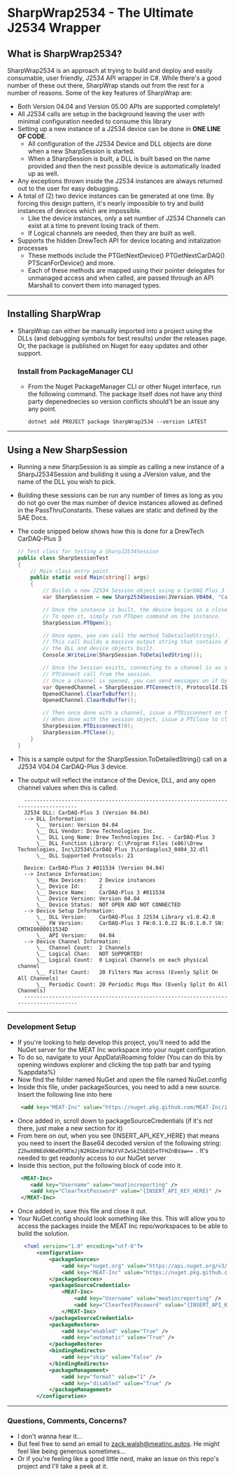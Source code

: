 # **SharpWrap2534 - The Ultimate J2534 Wrapper**

## **What is SharpWrap2534?**
SharpWrap2534 is an approach at trying to build and deploy and easily consumable, user friendly, J2534 API wrapper in C#. While there's a good number of these out there, SharpWrap stands out from the rest for a number of reasons. Some of the key features of SharpWrap are:
-  Both Version 04.04 and Version 05.00 APIs are supported completely!
-  All J2534 calls are setup in the background leaving the user with minimal configuration needed to consume this library
-  Setting up a new instance of a J2534 device can be done in **ONE LINE OF CODE**. 
   -  All configuration of the J2534 Device and DLL objects are done when a new SharpSession is started. 
   -  When a SharpSession is built, a DLL is built based on the name provided and then the next possible device is automatically loaded up as well.
- Any exceptions thrown inside the J2534 instances are always returned out to the user for easy debugging.
-  A total of (2) two device instances can be generated at one time. By forcing this design pattern, it's nearly impossible to try and build instances of devices which are impossible. 
   -  Like the device instances, only a set number of J2534 Channels can exist at a time to prevent losing track of them. 
   -  If Logical channels are needed, then they are built as well.
-  Supports the hidden DrewTech API for device locating and initalization processes 
   -   These methods include the PTGetNextDevice() PTGetNextCarDAQ() PTScanForDevice() and more.
   -   Each of these methods are mapped using their pointer delegates for unmanaged access and when called, are passed through an API Marshall to convert them into managed types.
  
---

## **Installing SharpWrap**
- SharpWrap can either be manually imported into a project using the DLLs (and debugging symbols for best results) under the releases page. Or, the package is published on Nuget for easy updates and other support.

    ### Install from PackageManager CLI
  - From the Nuget PackageManager CLI or other Nuget interface, run the following command.  The package itself does not have any third party depenednecies so version conflicts should't be an issue any any point.
    
    ` dotnet add PROJECT package SharpWrap2534 --version LATEST `

--- 

## **Using a New SharpSession**
- Running a new SharpSession is as simple as calling a new instance of a SharpJ2534Session and building it using a JVersion value, and the name of the DLL you wish to pick.
- Building these sessions can be run any number of times as long as you do not go over the max number of device instances allowed as defined in the PassThruConstants. These values are static and defined by the SAE Docs.
- The code snipped below shows how this is done for a DrewTech CarDAQ-Plus 3
  
    ``` csharp
    // Test class for testing a SharpJ2534Session
    public class SharpSessionTest
    {
        // Main class entry point.
        public static void Main(string[] args)
        {
            // Builds a new J2534 Session object using a CarDAQ Plus 3 DLL.
            var SharpSession = new Sharp2534Session(JVersion.V0404, "CarDAQ-Plus 3");

            // Once the instance is built, the device begins in a closed state. 
            // To open it, simply run PTOpen command on the instance.
            SharpSession.PTOpen();

            // Once open, you can call the method ToDetailedString().
            // This call builds a massive output string that contains detailed information on 
            // the DLL and device objects built.
            Console.WriteLine(SharpSession.ToDetailedString());
    
            // Once the Session exists, connecting to a channel is as simple as issuing the 
            // PTConnect call from the session.
            // Once a channel is opened, you can send messages on it by calling the index of it.
            var OpenedChannel = SharpSession.PTConnect(0, ProtocolId.ISO15765, 0x00, 500000);
            OpenedChannel.ClearTxBuffer();
            OpenedChannel.ClearRxBuffer();

            // Then once done with a channel, issue a PTDisconnect on the index provided.
            // When done with the session object, issue a PTClose to clean up the device.
            SharpSession.PTDisconnect(0);
            SharpSession.PTClose();
        }
    }
    ```

- This is a sample output for the SharpSession.ToDetailedString() call on a J2534 V04.04 CarDAQ-Plus 3 device.
- The output will reflect the instance of the Device, DLL, and any open channel values when this is called.

        ------------------------------------------------------------------------------------
        J2534 DLL: CarDAQ-Plus 3 (Version 04.04)
        --> DLL Information:
            \__ Version: Version 04.04
            \__ DLL Vendor: Drew Technologies Inc.
            \__ DLL Long Name: Drew Technologies Inc. - CarDAQ-Plus 3
            \__ DLL Function Library: C:\Program Files (x86)\Drew Technologies, Inc\J2534\CarDAQ Plus 3\cardaqplus3_0404_32.dll
            \__ DLL Supported Protocols: 21
        
        Device: CarDAQ-Plus 3 #011534 (Version 04.04)
        --> Instance Information: 
            \__ Max Devices:    2 Device instances
            \__ Device Id:      2
            \__ Device Name:    CarDAQ-Plus 3 #011534
            \__ Device Version: Version 04.04
            \__ Device Status:  NOT OPEN AND NOT CONNECTED
        --> Device Setup Information:
            \__ DLL Version:    CarDAQ-Plus 3 J2534 Library v1.0.42.0
            \__ FW Version:     CarDAQ-Plus 3 FW:0.1.0.22 BL:0.1.0.7 SN: CMTHI0000011534D
            \__ API Version:    04.04
        --> Device Channel Information:
            \__ Channel Count:  2 Channels
            \__ Logical Chan:   NOT SUPPORTED!
            \__ Logical Count:  0 Logical Channels on each physical channel
            \__ Filter Count:   20 Filters Max across (Evenly Split On All Channels)
            \__ Periodic Count: 20 Periodic Msgs Max (Evenly Split On All Channels)
        ------------------------------------------------------------------------------------

---

### **Development Setup**
- If you're looking to help develop this project, you'll need to add the NuGet server for the MEAT Inc workspace into your nuget configuration. 
- To do so, navigate to your AppData\Roaming folder (You can do this by opening windows explorer and clicking the top path bar and typing %appdata%)
- Now find the folder named NuGet and open the file named NuGet.config
- Inside this file, under packageSources, you need to add a new source. Insert the following line into here 
     ```XML 
      <add key="MEAT-Inc" value="https://nuget.pkg.github.com/MEAT-Inc/index.json/" protocolVersion="3" />
    ```
- Once added in, scroll down to packageSourceCredentials (if it's not there, just make a new section for it)
- From here on out, when you see {INSERT_API_KEY_HERE} that means you need to insert the Base64 decoded version of the following string:
 ```Z2hwX0NEdkN6eDFMTmJjN2RGbm1UYWJFVFZwSkZ5bEQ5eTFHZnBVaw== ```. It's needed to get readonly access to our NuGet server
- Inside this section, put the following block of code into it.
   ```XML
    <MEAT-Inc>
       <add key="Username" value="meatincreporting" />
       <add key="ClearTextPassword" value="{INSERT_API_KEY_HERE}" />
    </MEAT-Inc>
    ```
 - Once added in, save this file and close it out. 
 - Your NuGet.config should look something like this. This will allow you to access the packages inside the MEAT Inc repo/workspaces to be able to build the solution.
    ```XML
      <?xml version="1.0" encoding="utf-8"?>
          <configuration>
              <packageSources>
                  <add key="nuget.org" value="https://api.nuget.org/v3/index.json" protocolVersion="3" />
                  <add key="MEAT-Inc" value="https://nuget.pkg.github.com/MEAT-Inc/index.json/" protocolVersion="3" />
              </packageSources>
              <packageSourceCredentials>
                  <MEAT-Inc>
                      <add key="Username" value="meatincreporting" />
                      <add key="ClearTextPassword" value="{INSERT_API_KEY_HERE}" />
                  </MEAT-Inc>
              </packageSourceCredentials>
              <packageRestore>
                  <add key="enabled" value="True" />
                  <add key="automatic" value="True" />
              </packageRestore>
              <bindingRedirects>
                  <add key="skip" value="False" />
              </bindingRedirects>
              <packageManagement>
                  <add key="format" value="1" />
                  <add key="disabled" value="True" />
              </packageManagement>
          </configuration> 

---

### Questions, Comments, Concerns? 
- I don't wanna hear it...
- But feel free to send an email to zack.walsh@meatinc.autos. He might feel like being generous sometimes...
- Or if you're feeling like a good little nerd, make an issue on this repo's project and I'll take a peek at it.

